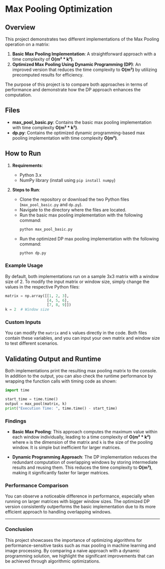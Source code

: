 # Max Pooling Optimization

## Overview

This project demonstrates two different implementations of the Max Pooling operation on a matrix:
1. **Basic Max Pooling Implementation**: A straightforward approach with a time complexity of **O(m² * k²)**.
2. **Optimized Max Pooling Using Dynamic Programming (DP)**: An improved version that reduces the time complexity to **O(m²)** by utilizing precomputed results for efficiency.

The purpose of this project is to compare both approaches in terms of performance and demonstrate how the DP approach enhances the computation.

## Files

- **max_pool_basic.py**: Contains the basic max pooling implementation with time complexity **O(m² * k²)**.
- **dp.py**: Contains the optimized dynamic programming-based max pooling implementation with time complexity **O(m²)**.

## How to Run

1. **Requirements**:
   - Python 3.x
   - NumPy library (install using `pip install numpy`)

2. **Steps to Run**:
   - Clone the repository or download the two Python files (`max_pool_basic.py` and `dp.py`).
   - Navigate to the directory where the files are located.
   - Run the basic max pooling implementation with the following command:
     ```bash
     python max_pool_basic.py
     ```
   - Run the optimized DP max pooling implementation with the following command:
     ```bash
     python dp.py
     ```

### Example Usage

By default, both implementations run on a sample 3x3 matrix with a window size of 2. To modify the input matrix or window size, simply change the values in the respective Python files:

```python
matrix = np.array([[1, 2, 3],
                   [4, 5, 6],
                   [7, 8, 9]])
k = 2  # Window size
```

### Custom Inputs

You can modify the `matrix` and `k` values directly in the code. Both files contain these variables, and you can input your own matrix and window size to test different scenarios.

## Validating Output and Runtime

Both implementations print the resulting max pooling matrix to the console. In addition to the output, you can also check the runtime performance by wrapping the function calls with timing code as shown:

```python
import time

start_time = time.time()
output = max_pool(matrix, k)
print("Execution Time: ", time.time() - start_time)
```

### Findings

- **Basic Max Pooling**: This approach computes the maximum value within each window individually, leading to a time complexity of **O(m² * k²)** where `m` is the dimension of the matrix and `k` is the size of the pooling window. It is simple but inefficient for larger matrices.
  
- **Dynamic Programming Approach**: The DP implementation reduces the redundant computation of overlapping windows by storing intermediate results and reusing them. This reduces the time complexity to **O(m²)**, making it significantly faster for larger matrices.

### Performance Comparison

You can observe a noticeable difference in performance, especially when running on larger matrices with bigger window sizes. The optimized DP version consistently outperforms the basic implementation due to its more efficient approach to handling overlapping windows.

---

### Conclusion

This project showcases the importance of optimizing algorithms for performance-sensitive tasks such as max pooling in machine learning and image processing. By comparing a naive approach with a dynamic programming solution, we highlight the significant improvements that can be achieved through algorithmic optimizations.
